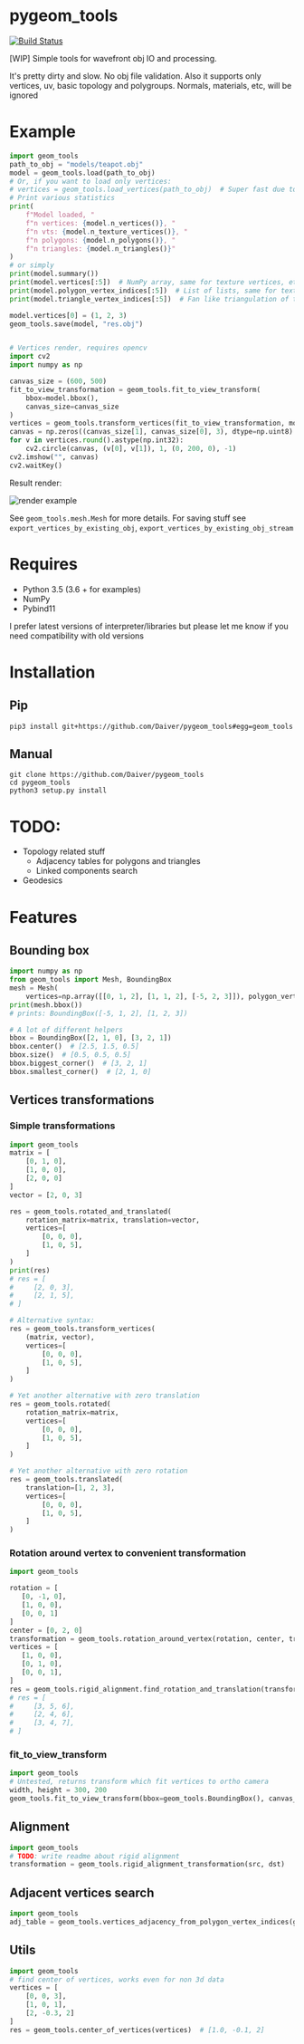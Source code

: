 # pygeom_tools

[![Build Status](https://travis-ci.com/Daiver/pygeom_tools.svg?branch=master)](https://travis-ci.com/Daiver/pygeom_tools)

[WIP] Simple tools for wavefront obj IO and processing.

It's pretty dirty and slow. No obj file validation. Also it supports only vertices, uv, basic topology and polygroups. Normals, materials, etc, will be ignored 

# Example

```python
import geom_tools
path_to_obj = "models/teapot.obj"
model = geom_tools.load(path_to_obj)
# Or, if you want to load only vertices:
# vertices = geom_tools.load_vertices(path_to_obj)  # Super fast due to C++ extension
# Print various statistics 
print(
    f"Model loaded, "
    f"n vertices: {model.n_vertices()}, "
    f"n vts: {model.n_texture_vertices()}, "
    f"n polygons: {model.n_polygons()}, "
    f"n triangles: {model.n_triangles()}"
)
# or simply
print(model.summary())
print(model.vertices[:5])  # NumPy array, same for texture vertices, etc
print(model.polygon_vertex_indices[:5])  # List of lists, same for texture topology, triangulated topology, etc
print(model.triangle_vertex_indices[:5])  # Fan like triangulation of topology. Keep original triangles

model.vertices[0] = (1, 2, 3)
geom_tools.save(model, "res.obj")    


# Vertices render, requires opencv
import cv2
import numpy as np

canvas_size = (600, 500)
fit_to_view_transformation = geom_tools.fit_to_view_transform(
    bbox=model.bbox(),
    canvas_size=canvas_size
)
vertices = geom_tools.transform_vertices(fit_to_view_transformation, model.vertices)
canvas = np.zeros((canvas_size[1], canvas_size[0], 3), dtype=np.uint8)
for v in vertices.round().astype(np.int32):
    cv2.circle(canvas, (v[0], v[1]), 1, (0, 200, 0), -1)
cv2.imshow("", canvas)
cv2.waitKey()

```

Result render:

![render example](./pics/render.png)


See `geom_tools.mesh.Mesh` for more details. For saving stuff see `export_vertices_by_existing_obj`, `export_vertices_by_existing_obj_stream`

# Requires
 - Python 3.5 (3.6 + for examples)
 - NumPy
 - Pybind11

I prefer latest versions of interpreter/libraries but please let me know if you need compatibility with old versions 

# Installation

## Pip

```
pip3 install git+https://github.com/Daiver/pygeom_tools#egg=geom_tools
```

## Manual
```
git clone https://github.com/Daiver/pygeom_tools
cd pygeom_tools
python3 setup.py install
```

# TODO:

 - Topology related stuff   
   - Adjacency tables for polygons and triangles
   - Linked components search
 - Geodesics 

# Features
## Bounding box

```python
import numpy as np
from geom_tools import Mesh, BoundingBox
mesh = Mesh(
    vertices=np.array([[0, 1, 2], [1, 1, 2], [-5, 2, 3]]), polygon_vertex_indices=[[0, 1, 2]])
print(mesh.bbox())
# prints: BoundingBox([-5, 1, 2], [1, 2, 3])

# A lot of different helpers
bbox = BoundingBox([2, 1, 0], [3, 2, 1])
bbox.center()  # [2.5, 1.5, 0.5]
bbox.size()  # [0.5, 0.5, 0.5]
bbox.biggest_corner()  # [3, 2, 1]
bbox.smallest_corner()  # [2, 1, 0] 
```

## Vertices transformations

### Simple transformations

```python
import geom_tools
matrix = [
    [0, 1, 0],
    [1, 0, 0],
    [2, 0, 0]
]
vector = [2, 0, 3]

res = geom_tools.rotated_and_translated(
    rotation_matrix=matrix, translation=vector,
    vertices=[
        [0, 0, 0],
        [1, 0, 5],
    ]
)
print(res)    
# res = [
#     [2, 0, 3],
#     [2, 1, 5],
# ]

# Alternative syntax:
res = geom_tools.transform_vertices(
    (matrix, vector),
    vertices=[
        [0, 0, 0],
        [1, 0, 5],
    ]
)

# Yet another alternative with zero translation
res = geom_tools.rotated(
    rotation_matrix=matrix, 
    vertices=[
        [0, 0, 0],
        [1, 0, 5],
    ]
)

# Yet another alternative with zero rotation
res = geom_tools.translated(
    translation=[1, 2, 3],
    vertices=[
        [0, 0, 0],
        [1, 0, 5],
    ]
)

```

### Rotation around vertex to convenient transformation

```python
import geom_tools

rotation = [
   [0, -1, 0],
   [1, 0, 0],
   [0, 0, 1]
]
center = [0, 2, 0]
transformation = geom_tools.rotation_around_vertex(rotation, center, translation=[1, 2, 6])
vertices = [
   [1, 0, 0],
   [0, 1, 0],
   [0, 0, 1],
]
res = geom_tools.rigid_alignment.find_rotation_and_translation(transformation, vertices)
# res = [
#     [3, 5, 6],
#     [2, 4, 6],
#     [3, 4, 7],
# ]
```

### fit_to_view_transform

```python
import geom_tools
# Untested, returns transform which fit vertices to ortho camera 
width, height = 300, 200
geom_tools.fit_to_view_transform(bbox=geom_tools.BoundingBox(), canvas_size=(width, height))

```

## Alignment

```python
import geom_tools
# TODO: write readme about rigid alignment
transformation = geom_tools.rigid_alignment_transformation(src, dst)
```

## Adjacent vertices search
```python
import geom_tools
adj_table = geom_tools.vertices_adjacency_from_polygon_vertex_indices(geom.polygon_vertex_indices)
```

## Utils

```python
import geom_tools
# find center of vertices, works even for non 3d data
vertices = [
    [0, 0, 3],
    [1, 0, 1],
    [2, -0.3, 2]
]
res = geom_tools.center_of_vertices(vertices)  # [1.0, -0.1, 2]
```
